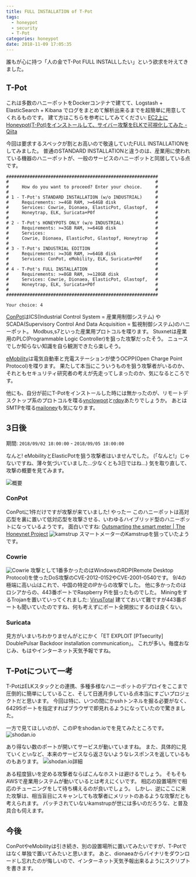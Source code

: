 ```yaml
---
title: FULL INSTALLATION of T-Pot
tags:
  - honeypot
  - security
  - T-Pot
categories: honeypot
date: 2018-11-09 17:05:35
---
```



誰もが心に持つ「人の金でT-Pot FULL INSTALLしたい」という欲求を叶えてきました。

## T-Pot
これは多数のハニーポットをDockerコンテナで建てて、Logstash + ElasticSearch + Kibana でログをまとめて解析出来るまでを超簡単に用意してくれるものです。
建て方はこちらを参考にしてみてください: [EC2上にHoneypot(T-Pot)をインストールして、サイバー攻撃をELKで可視化してみた  - Qiita](https://qiita.com/tarosaiba/items/871ab0c155578f8a38fe)

今回は要求するスペックが割とお高いので敬遠していたFULL INSTALLATIONをしてみました。
普通のSTANDARD INSTALLATIONと違うのは、産業用に使われている機器のハニーポットが、一般のサービスのハニーポットと同居している点です。

```
##########################################################
#                                                        #
#     How do you want to proceed? Enter your choice.     #
#                                                        #
# 1 - T-Pot's STANDARD INSTALLATION (w/o INDUSTRIAL)     #
#     Requirements: >=4GB RAM, >=64GB disk               #
#     Services: Cowrie, Dionaea, ElasticPot, Glastopf,   #
#     Honeytrap, ELK, Suricata+P0f                       #
#                                                        #
# 2 - T-Pot's HONEYPOTS ONLY (w/o INDUSTRIAL)            #
#     Requirements: >=3GB RAM, >=64GB disk               #
#     Services:                                          #
#     Cowrie, Dionaea, ElasticPot, Glastopf, Honeytrap   #
#                                                        #
# 3 - T-Pot's INDUSTRIAL EDITION                         #
#     Requirements: >=3GB RAM, >=64GB disk               #
#     Services: ConPot, eMobility, ELK, Suricata+P0f     #
#                                                        #
# 4 - T-Pot's FULL INSTALLATION                          #
#     Requirements: >=8GB RAM, >=128GB disk              #
#     Services: Cowrie, Dionaea, ElasticPot, Glastopf,   #
#     Honeytrap, ELK, Suricata+P0f                       #
#                                                        #
##########################################################

Your choice: 4
```

[ConPot](https://github.com/mushorg/conpot)はICS(Industrial Control System = 産業用制御システム) やSCADA(Supervisory Control And Data Acquisition = 監視制御システム)のハニーポット。
Modbus,s7といった産業用プロトコルを喋ります。
Stuxnetは産業用のPLC(Programmable Logic Controller)を狙った攻撃だったそう。
ニュースでしか知らない知識を自ら観測できたら楽しそう。

[eMobility](https://github.com/dtag-dev-sec/emobility)は電気自動車と充電ステーションが使うOCPP(Open Charge Point Protocol)を喋ります。
果たして本当にこういうものを狙う攻撃者がいるのか、それともセキュリティ研究者の考えが先走ってしまったのか、気になるところです。

他にも、自分が前にT-Potをインストールした時には無かったのが、リモートデスクトップ系のプロトコルを喋る[vnclowpot](https://github.com/magisterquis/vnclowpot)と[rdpy](https://github.com/citronneur/rdpy)あたりでしょうか。
あとはSMTPを喋る[mailoney](https://github.com/awhitehatter/mailoney/)も気になります。

## 3日後
期間: `2018/09/02 18:00:00` - `2018/09/05 18:00:00`

なんと! eMobilityとElasticPotを狙う攻撃者はいませんでした。
(「なんと!」じゃないですね、薄々気づいていました…少なくとも3日ではね…)
気を取り直して、攻撃の概要を見てみます。

![概要](/images/FULL-INSTALLATION-of-T-Pot/1.png)

### ConPot
ConPotに1件だけですが攻撃が来ていました!
やったー
このハニーポットは高対応型を裏に置いて低対応型を攻撃させる、いわゆるハイブリッド型のハニーポットになっているようです。
面白いですね: [Outsmarting the smart meter | The Honeynet Project](https://www.honeynet.org/node/1179)
![kamstrup](/images/FULL-INSTALLATION-of-T-Pot/2.png)
スマートメーターのKamstrupを狙っていたようです。

### Cowrie
![Cowrie](/images/FULL-INSTALLATION-of-T-Pot/3.png)
攻撃として1番多かったのはWindowsのRDP(Remote Desktop Protocol)を使ったDoS攻撃のCVE-2012-0152やCVE-2001-0540です。
9/4の極端に高い山はこれで、中国の特定のIPからの攻撃でした。
他に多かったのはロシアからの、443番ポートでRaspberry Piを狙ったものでした。
MiningをするTrojanを置いていってくれました: [VirusTotal](https://www.virustotal.com/#/file/46b79608c9a603c1f0046b0952f080b6cce855320a80bb6db4155a26ab0fd5f0/detection)
建てておいて難ですが443番ポートも聞いていたのですね、何も考えずにポート全開放にするのは良くない。

### Suricata
見方がいまいちわかりませんがとにかく「ET EXPLOIT [PTsecurity] DoublePulsar Backdoor installation communication」。
これが多い。毎度おなじみ、もはやインターネット天気予報ですね。

## T-Potについて一考
T-PotはELKスタックとの連携、多種多様なハニーポットのデプロイをここまで圧倒的に簡単にしていること、そして日進月歩している点本当にすごいプロジェクトだと思います。
今回は特に、いつの間にかsshトンネルを掘る必要がなく、64295ポートを指定すればブラウザで即見れるようになっていたので驚きました。

一方で見てほしいのが、このIPをshodan.ioでを見てみたところです。
![shodan.io](/images/FULL-INSTALLATION-of-T-Pot/4.png)

あり得ない数のポートが開いてサービスが動いていますね。
また、具体的に見ていくと`\n`など、本来のサービスなら返さないようなレスポンスを返しているものもあります。
![shodan.io詳細](/images/FULL-INSTALLATION-of-T-Pot/5.png)

ある程度狙いを定める攻撃者ならばこんなホストは避けるでしょう。
そもそもAWSで産業用システムが動いているとは考えにくいです。
相応の設置場所で相応のチューニングをして待ち構えるのが良いでしょう。
しかし、逆にここに来た攻撃は、相当盲目にスキャンしても攻撃者にメリットのあるような攻撃だとも考えられます。
パッチされていないkamstrupが世には多いのだろうな、と普及具合も伺えます。

## 今後
ConPotやeMobilityは引き続き、別の設置場所に置いてみたいですが、T-Potではなく単独で置いてみたいと思います。
あと、dionaeaからバイナリをダウンロードし忘れたのが悔しいので、インターネット天気予報出来るようにスクリプトを書きます。
